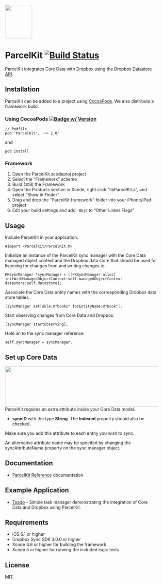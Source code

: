 <img src="https://raw.github.com/overcommitted/ParcelKit/master/ParcelKitLogo.png" width="89px" height="109px" />

# ParcelKit [![Build Status](https://travis-ci.org/overcommitted/ParcelKit.png?branch=master)](https://travis-ci.org/overcommitted/ParcelKit)
ParcelKit integrates Core Data with [Dropbox](http://www.dropbox.com) using the Dropbox [Datastore API](https://www.dropbox.com/developers/datastore).

Installation
------------
ParcelKit can be added to a project using [CocoaPods](https://github.com/cocoapods/cocoapods). We also distribute a framework build.

### Using CocoaPods [![Badge w/ Version](https://cocoapod-badges.herokuapp.com/v/ParcelKit/badge.png)](https://cocoadocs.org/docsets/ParcelKit)

```
// Podfile
pod 'ParcelKit', '~> 2.0'
```
and
```
pod install
```

### Framework
1. Open the ParcelKit.xcodeproj project
2. Select the “Framework” scheme
3. Build (⌘B) the Framework
4. Open the Products section in Xcode, right click “libParcelKit.a”, and select “Show in Finder”
5. Drag and drop the “ParcelKit.framework” folder into your iPhone/iPad project
6. Edit your build settings and add `-ObjC` to “Other Linker Flags”

Usage
-----
Include ParcelKit in your application.

    #import <ParcelKit/ParcelKit.h>

Initialize an instance of the ParcelKit sync manager with the Core Data managed object context and the Dropbox data store that
should be used for listening for changes from and writing changes to.
    
    PKSyncManager *syncManager = [[PKSyncManager alloc] initWithManagedObjectContext:self.managedObjectContext datastore:self.datastore];
        
Associate the Core Data entity names with the corresponding Dropbox data store tables.  

    [syncManager setTable:@"books" forEntityName:@"Book"];
    
Start observing changes from Core Data and Dropbox.

    [syncManager startObserving];
    
Hold on to the sync manager reference.
    
    self.syncManager = syncManager;


Set up Core Data
----------------
<img src="https://raw.github.com/overcommitted/ParcelKit/master/ParcelKitAttribute.png" align="right" width="725px" height="132px" />

ParcelKit requires an extra attribute inside your Core Data model. 

* __syncID__ with the type __String__. The __Indexed__ property should also be checked.

Make sure you add this attribute to each entity you wish to sync.

An alternative attribute name may be specifed by changing the syncAttributeName property on the sync manager object.

Documentation
-------------
* [ParcelKit Reference](http://overcommitted.github.io/ParcelKit/) documentation

Example Application
-------------------
* [Toado](https://github.com/daikini/toado) - Simple task manager demonstrating the integration of Core Data and Dropbox using ParcelKit.

    
Requirements
------------
* iOS 6.1 or higher
* Dropbox Sync SDK 3.0.0 or higher
* Xcode 4.6 or higher for building the framework
* Xcode 5 or higher for running the included logic tests

License
-------
[MIT](https://github.com/overcommitted/ParcelKit/blob/master/LICENSE).
